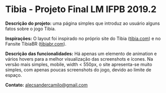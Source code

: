 # Tibia - Projeto Final LM IFPB 2019.2

**Descrição do projeto:** uma página simples que introduz ao usuário alguns fatos sobre o jogo Tibia.

**Inspirações:** O layout foi inspirado no próprio site do Tibia ([tibia.com](tibia.com)) e no Fansite TibiaBR ([tibiabr.com](TibiaBR.com)).

**Descrição das funcionalidades:** Há apenas um elemento de animation e vários hovers para a melhor visualização das screenshots e ícones. Na versão mais simples, mobile, width < 550px, o site apresenta-se muito simples, com apenas poucas screenshots do jogo, devido ao limite de espaço.

**Contato:** alecsandercamilo@gmail.com
